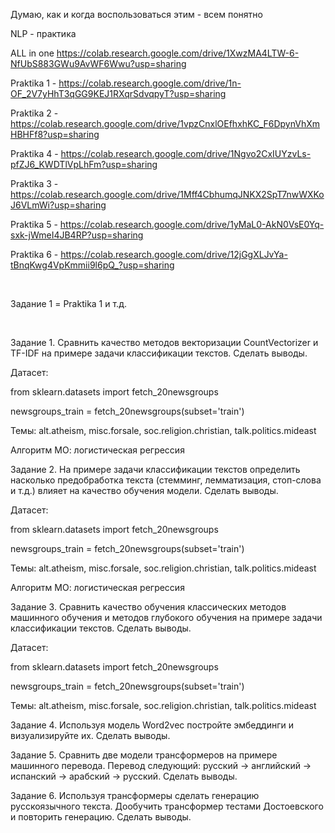 Думаю, как и когда воспользоваться этим - всем понятно

NLP - практика

ALL in one https://colab.research.google.com/drive/1XwzMA4LTW-6-NfUbS883GWu9AvWF6Wwu?usp=sharing

Praktika 1 - https://colab.research.google.com/drive/1n-OF_2V7yHhT3qGG9KEJ1RXqrSdvqpyT?usp=sharing

Praktika 2 - https://colab.research.google.com/drive/1vpzCnxlOEfhxhKC_F6DpynVhXmHBHFf8?usp=sharing

Praktika 4 - https://colab.research.google.com/drive/1Ngvo2CxIUYzvLs-pfZJ6_KWDTlVpLhFm?usp=sharing

Praktika 3 - https://colab.research.google.com/drive/1Mff4CbhumqJNKX2SpT7nwWXKoJ6VLmWi?usp=sharing

Praktika 5 - https://colab.research.google.com/drive/1yMaL0-AkN0VsE0Yq-sxk-jWmeI4JB4RP?usp=sharing

Praktika 6 - https://colab.research.google.com/drive/12jGgXLJvYa-tBnqKwg4VpKmmii9l6pQ_?usp=sharing

&nbsp;

Задание 1 = Praktika 1 и т.д.

&nbsp; &nbsp;

Задание 1. Сравнить качество методов векторизации CountVectorizer и TF-IDF на примере задачи классификации текстов. Сделать выводы.

Датасет:

from sklearn.datasets import fetch_20newsgroups

newsgroups_train = fetch_20newsgroups(subset='train')

Темы: alt.atheism, misc.forsale, soc.religion.christian, talk.politics.mideast

Алгоритм МО: логистическая регрессия

 

Задание 2. На примере задачи классификации текстов определить насколько предобработка текста (стемминг, лемматизация, стоп-слова и т.д.) влияет на качество обучения модели. Сделать выводы.  

Датасет:

from sklearn.datasets import fetch_20newsgroups

newsgroups_train = fetch_20newsgroups(subset='train')

Темы: alt.atheism, misc.forsale, soc.religion.christian, talk.politics.mideast

Алгоритм МО: логистическая регрессия

 

Задание 3. Сравнить качество обучения классических методов машинного обучения и методов глубокого обучения на примере задачи классификации текстов. Сделать выводы.

Датасет:

from sklearn.datasets import fetch_20newsgroups

newsgroups_train = fetch_20newsgroups(subset='train')

Темы: alt.atheism, misc.forsale, soc.religion.christian, talk.politics.mideast

 

Задание 4. Используя модель Word2vec постройте эмбеддинги и визуализируйте их. Сделать выводы.

Задание 5. Сравнить две модели трансформеров на примере машинного перевода. Перевод следующий: русский -> английский -> испанский -> арабский -> русский. Сделать выводы.

Задание 6. Используя трансформеры сделать генерацию русскоязычного текста. Дообучить трансформер тестами Достоевского и повторить генерацию. Сделать выводы.
